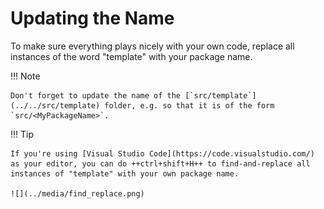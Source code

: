 # Updating the Name

To make sure everything plays nicely with your own code, replace all instances of the word "template" with your package name.

!!! Note

    Don't forget to update the name of the [`src/template`](../../src/template) folder, e.g. so that it is of the form `src/<MyPackageName>`.

!!! Tip

    If you're using [Visual Studio Code](https://code.visualstudio.com/) as your editor, you can do ++ctrl+shift+H++ to find-and-replace all instances of "template" with your own package name.

    ![](../media/find_replace.png)
